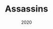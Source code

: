 ---
published: false
cancelled: COVID-19
layout: productions
title: Assassins
date: 2020
opening_date: 2020
category: musical
Theatre: The 5 & Dime
show_details:
- Music: Stephen Sondheim - wiki
- Lyrics: Stephen Sondheim
- Book: John Weidman - wiki
- Basis: Original concept by Charles Gilbert Jr.
Website: https://www.the5anddime.org/assassins
showtimes:
- 2020-07-31 20:00:00
- 2020-08-01 20:00:00
- 2020-08-02 14:00:00
- 2020-08-03 20:00:00
- 2020-08-06 20:00:00
- 2020-08-07 20:00:00
- 2020-08-08 20:00:00
- 2020-08-09 14:00:00
- 2020-08-13 20:00:00
- 2020-08-14 20:00:00
- 2020-08-15 20:00:00
- 2020-08-16 14:00:00
cast:
crew:
- Director: Lee Hamby
---